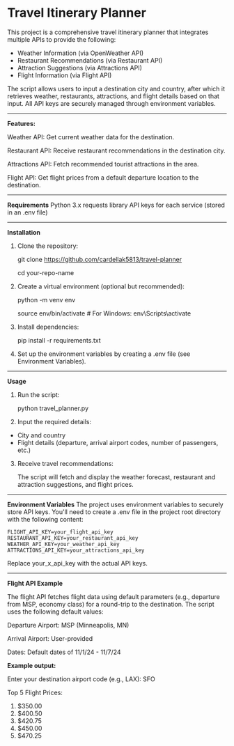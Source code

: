 # Travel Itinerary Planner

This project is a comprehensive travel itinerary planner that integrates multiple APIs to provide the following:

- Weather Information (via OpenWeather API)
- Restaurant Recommendations (via Restaurant API)
- Attraction Suggestions (via Attractions API)
- Flight Information (via Flight API)
  
The script allows users to input a destination city and country, after which it retrieves weather, restaurants, attractions, and flight details based on that input. All API keys are securely managed through environment variables.

----------------------------------------------------------------------------------------
**Features:**

Weather API: Get current weather data for the destination.

Restaurant API: Receive restaurant recommendations in the destination city.

Attractions API: Fetch recommended tourist attractions in the area.

Flight API: Get flight prices from a default departure location to the destination.

---------------------------------------------------------------------------
**Requirements**
Python 3.x
requests library
API keys for each service (stored in an .env file)


------------------------------------------------------------------------
**Installation**
1. Clone the repository:

    git clone https://github.com/cardellak5813/travel-planner

    cd your-repo-name



2. Create a virtual environment (optional but recommended):

      python -m venv env
   
      source env/bin/activate  # For Windows: env\Scripts\activate


  
3. Install dependencies:

      pip install -r requirements.txt
   

4. Set up the environment variables by creating a .env file (see Environment Variables).

---------------------------------------------------------------------------------------------
**Usage**

1. Run the script:

      python travel_planner.py


2. Input the required details:

- City and country
- Flight details (departure, arrival airport codes, number of passengers, etc.)

  
3. Receive travel recommendations:

      The script will fetch and display the weather forecast, restaurant and attraction suggestions, and flight prices.

-----------------------------------------------------------------------------------------
**Environment Variables**
The project uses environment variables to securely store API keys. You'll need to create a .env file in the project root directory with the following content:

    FLIGHT_API_KEY=your_flight_api_key
    RESTAURANT_API_KEY=your_restaurant_api_key
    WEATHER_API_KEY=your_weather_api_key
    ATTRACTIONS_API_KEY=your_attractions_api_key
  
  Replace your_x_api_key with the actual API keys.

  -------------------------------------------------------------------------------------------------

**Flight API Example**

The flight API fetches flight data using default parameters (e.g., departure from MSP, economy class) for a round-trip to the destination. The script uses the following default values:

Departure Airport: MSP (Minneapolis, MN)

Arrival Airport: User-provided

Dates: Default dates of 11/1/24 - 11/7/24


**Example output:**

Enter your destination airport code (e.g., LAX): SFO

Top 5 Flight Prices:
1. $350.00
2. $400.50
3. $420.75
4. $450.00
5. $470.25
